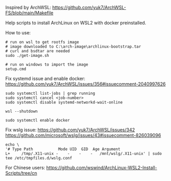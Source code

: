 Inspired by ArchWSL: https://github.com/yuk7/ArchWSL-FS/blob/main/Makefile

Help scripts to install ArchLinux on WSL2 with docker preinstalled.

How to use:
```
# run on wsl to get rootfs image
# image downloaded to C:\arch-image\archlinux-bootstrap.tar
# curl and bsdtar are needed
sudo ./get-image.sh

# run on windows to import the image
setup.cmd
```

Fix systemd issue and enable docker:  
https://github.com/yuk7/ArchWSL/issues/356#issuecomment-2040997626

```
sudo systemctl list-jobs | grep running
sudo systemctl cancel <job-number>
sudo systemctl disable systemd-networkd-wait-online

wsl --shutdown

sudo systemctl enable docker
```

Fix wslg issue:
https://github.com/yuk7/ArchWSL/issues/342
https://github.com/microsoft/wslg/issues/43#issuecomment-826039096

```
echo \
'# Type Path           Mode UID  GID  Age Argument
L+     /tmp/.X11-unix -    -    -    -   /mnt/wslg/.X11-unix' | sudo tee /etc/tmpfiles.d/wslg.conf
```

For Chinese users: https://github.com/wswind/ArchLinux-WSL2-Install-Scripts/tree/cn
